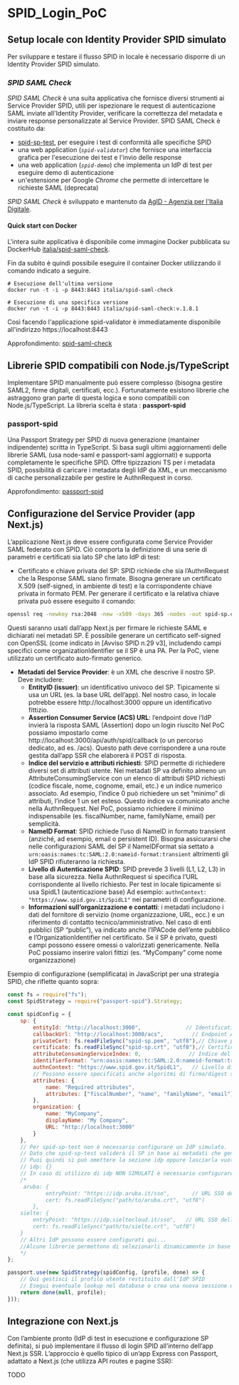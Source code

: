 # SPID_Login_PoC


## Setup locale con Identity Provider SPID simulato
Per sviluppare e testare il flusso SPID in locale è necessario disporre di un Identity Provider SPID simulato.
### *SPID SAML Check*

*SPID SAML Check* è una suita applicativa che fornisce diversi strumenti ai Service Provider SPID, utili per ispezionare le request di autenticazione SAML inviate all'Identity Provider, verificare la correttezza del metadata e inviare response personalizzate al Service Provider. SPID SAML Check è costituito da:
- [spid-sp-test](https://github.com/italia/spid-sp-test), per eseguire i test di conformità alle specifiche SPID
- una web application (_`spid-validator`_) che fornisce una interfaccia grafica per l'esecuzione dei test e l'invio delle response
- una web application (_`spid-demo`_) che implementa un IdP di test per eseguire demo di autenticazione
- un'estensione per Google *Chrome* che permette di intercettare le richieste SAML (deprecata)

*SPID SAML Check* è sviluppato e mantenuto da [AgID - Agenzia per l'Italia Digitale](https://www.agid.gov.it).

#### Quick start con Docker
L'intera suite applicativa è disponibile come immagine Docker pubblicata
su DockerHub [italia/spid-saml-check](https://hub.docker.com/r/italia/spid-saml-check).

Fin da subito è quindi possibile eseguire il container Docker utilizzando
il comando indicato a seguire.

```
# Esecuzione dell'ultima versione
docker run -t -i -p 8443:8443 italia/spid-saml-check

# Esecuzione di una specifica versione
docker run -t -i -p 8443:8443 italia/spid-saml-check:v.1.8.1
```

Così facendo l'applicazione spid-validator è immediatamente disponibile
all'indirizzo https://localhost:8443

Approfondimento: [spid-saml-check](https://github.com/italia/spid-saml-check/tree/master)

## Librerie SPID compatibili con Node.js/TypeScript
Implementare SPID manualmente può essere complesso (bisogna gestire SAML2, firme digitali, certificati, ecc.).
Fortunatamente esistono librerie che astraggono gran parte di questa logica e sono compatibili con Node.js/TypeScript.
La libreria scelta è stata : **passport-spid**

### passport-spid
Una Passport Strategy per SPID di nuova generazione (mantainer indipendente) scritta in TypeScript.
Si basa sugli ultimi aggiornamenti delle librerie SAML (usa node-saml e passport-saml aggiornati) 
e supporta completamente le specifiche SPID.
Offre tipizzazioni TS per i metadata SPID, possibilità di caricare i metadata degli IdP da XML,
e un meccanismo di cache personalizzabile per gestire le AuthnRequest in corso.

Approfondimento: [passport-spid](https://github.com/random42/passport-spid)

## Configurazione del Service Provider (app Next.js)
L’applicazione Next.js deve essere configurata come Service Provider SAML federato con SPID.
Ciò comporta la definizione di una serie di parametri e certificati sia lato SP che lato IdP di test:
- Certificato e chiave privata del SP:  SPID richiede che sia l’AuthnRequest che la Response SAML siano firmate.
Bisogna generare un certificato X.509 (self-signed, in ambiente di test) 
e la corrispondente chiave privata in formato PEM. Per generare il certificato e la relativa chiave privata può essere eseguito il comando:
```bash
openssl req -newkey rsa:2048 -new -x509 -days 365 -nodes -out spid-sp.crt -keyout spid-sp.pem
```
Questi saranno usati dall’app Next.js per firmare le richieste SAML e dichiarati nei metadati SP.
È possibile generare un certificato self-signed con OpenSSL (come indicato in [Avviso SPID n.29 v3],
includendo campi specifici come organizationIdentifier se il SP è una PA. Per la PoC, viene utilizzato un certificato auto-firmato generico.
  

- **Metadati del Service Provider**: è un XML che descrive il nostro SP. Deve includere:
    - **EntityID (issuer)**: un identificativo univoco del SP. Tipicamente si usa un URL (es. la base URL dell’app).
      Nel nostro caso, in locale potrebbe essere http://localhost:3000 oppure un identificativo fittizio.
    - **Assertion Consumer Service (ACS) URL**: l’endpoint dove l’IdP invierà la risposta SAML (Assertion) dopo un login riuscito
      Nel PoC possiamo impostarlo come http://localhost:3000/api/auth/spid/callback (o un percorso dedicato, ad es. /acs).
      Questo path deve corrispondere a una route gestita dall’app SSR che elaborerà il POST di risposta.
    - **Indice del servizio e attributi richiesti**:  SPID permette di richiedere diversi set di attributi utente.
      Nei metadati SP va definito almeno un AttributeConsumingService con un elenco di attributi SPID richiesti
      (codice fiscale, nome, cognome, email, etc.) e un indice numerico associato.
      Ad esempio, l’indice 0 può richiedere un set “minimo” di attributi, l’indice 1 un set esteso.
      Questo indice va comunicato anche nella AuthnRequest.
      Nel PoC, possiamo richiedere il minimo indispensabile (es. fiscalNumber, name, familyName, email) per semplicità.
    - **NameID Format**: SPID richiede l’uso di NameID in formato transient (anziché, ad esempio, email o persistent ID).
      Bisogna assicurarsi che nelle configurazioni SAML del SP il NameIDFormat sia settato a `urn:oasis:names:tc:SAML:2.0:nameid-format:transient`
      altrimenti gli IdP SPID rifiuteranno la richiesta.
    - **Livello di Autenticazione SPID**: SPID prevede 3 livelli (L1, L2, L3) in base alla sicurezza.
      Nella AuthnRequest si specifica l’URL corrispondente al livello richiesto.
      Per test in locale tipicamente si usa SpidL1 (autenticazione base)
      Ad esempio: `authnContext: "https://www.spid.gov.it/SpidL1"` nei parametri di configurazione.
    - **Informazioni sull’organizzazione e contatti**: i metadati includono i dati del fornitore di servizio 
      (nome organizzazione, URL, ecc.) e un riferimento di contatto tecnico/amministrativo.
      Nel caso di enti pubblici (SP “public”), va indicato anche l’IPACode dell’ente pubblico 
      e l’OrganizationIdentifier nel certificato. Se il SP è privato, questi campi possono essere omessi o valorizzati genericamente.
      Nella PoC possiamo inserire valori fittizi (es. “MyCompany” come nome organizzazione)

Esempio di configurazione (semplificata) in JavaScript per una strategia SPID, che riflette quanto sopra:
```javascript
const fs = require("fs");
const SpidStrategy = require("passport-spid").Strategy;

const spidConfig = {
    sp: {
        entityId: "http://localhost:3000",              // Identificativo univoco del SP
        callbackUrl: "http://localhost:3000/acs",         // Endpoint ACS per la SAML Response
        privateCert: fs.readFileSync("spid-sp.pem", "utf8"),// Chiave privata in formato PEM
        certificate: fs.readFileSync("spid-sp.crt", "utf8"),// Certificato pubblico in formato PEM
        attributeConsumingServiceIndex: 0,               // Indice del servizio (es. 0 per il set minimo)
        identifierFormat: "urn:oasis:names:tc:SAML:2.0:nameid-format:transient",
        authnContext: "https://www.spid.gov.it/SpidL1",   // Livello di autenticazione richiesto
        // Possono essere specificati anche algoritmi di firma/digest se necessario, es. SHA-256
        attributes: {
            name: "Required attributes",
            attributes: ["fiscalNumber", "name", "familyName", "email"]
        },
        organization: {
            name: "MyCompany",
            displayName: "My Company",
            URL: "http://localhost:3000"
        }
    },
    // Per spid-sp-test non è necessario configurare un IdP simulato.
    // Dato che spid-sp-test validerà il SP in base ai metadati che genera.
    // Puoi quindi si può omettere la sezione idp oppure lasciarla vuota:
    // idp: {}
    // In caso di utilizzo di idp NON SIMULATI è necessario configurare la sezione idp
    /*
     aruba: {
            entryPoint: "https://idp.aruba.it/sso",       // URL SSO dell'IdP Aruba
            cert: fs.readFileSync("path/to/aruba.crt", "utf8")
        },
    sielte: {
        entryPoint: "https://idp.sieltecloud.it/sso",   // URL SSO dell'IdP Sielte
        cert: fs.readFileSync("path/to/sielte.crt", "utf8")
    }
    // Altri IdP possono essere configurati qui...
    //Alcune librerie permettono di selezionarli dinamicamente in base a un parametro nella richiesta (ad esempio, tramite una query string o un parametro di sessione).
    */
};

passport.use(new SpidStrategy(spidConfig, (profile, done) => {
    // Qui gestisci il profilo utente restituito dall'IdP SPID
    // Esegui eventuale lookup nel database o crea una nuova sessione utente
    return done(null, profile);
}));
```

## Integrazione con Next.js

Con l’ambiente pronto (IdP di test in esecuzione e configurazione SP definita),
si può implementare il flusso di login SPID all’interno dell’app Next.js SSR.
L’approccio è quello tipico di un’app Express con Passport, adattato a Next.js (che utilizza API routes e pagine SSR):

TODO

 
  


